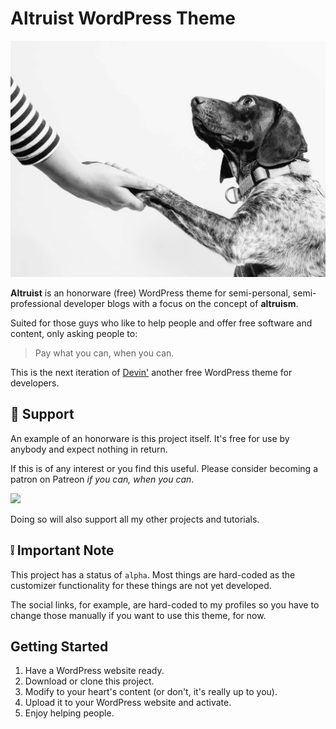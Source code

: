 # Altruist WordPress Theme

![](screenshot.png?raw=true)

**Altruist** is an honorware (free) WordPress theme for semi-personal, semi-professional developer blogs with a focus on the concept of **altruism**.

Suited for those guys who like to help people and offer free software and content, only asking people to:

> Pay what you can, when you can.

This is the next iteration of [Devin'](https://github.com/japalekhin/devin-wptheme) another free WordPress theme for developers.

## 🤗 Support

An example of an honorware is this project itself. It's free for use by anybody and expect nothing in return.

If this is of any interest or you find this useful. Please consider becoming a patron on Patreon *if you can, when you can*.

[![](https://jap.alekhin.io/wp-content/uploads/2019/03/become-patron-button.png)](https://www.patreon.com/bePatron?u=6507717)

Doing so will also support all my other projects and tutorials.

## ❕ Important Note

This project has a status of `alpha`. Most things are hard-coded as the customizer functionality for these things are not yet developed.

The social links, for example, are hard-coded to my profiles so you have to change those manually if you want to use this theme, for now.

## Getting Started

1. Have a WordPress website ready.
2. Download or clone this project.
3. Modify to your heart's content (or don't, it's really up to you).
4. Upload it to your WordPress website and activate.
5. Enjoy helping people.
